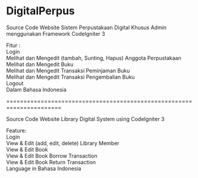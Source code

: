 # DigitalPerpus
Source Code Website Sistem Perpustakaan Digital Khusus Admin menggunakan Framework CodeIgniter 3

Fitur :<br>
Login<br>
Melihat dan Mengedit (tambah, Sunting, Hapus) Anggota Perpustakaan<br>
Melihat dan Mengedit Buku<br>
Melihat dan Mengedit Transaksi Peminjaman Buku<br>
Melihat dan Mengedit Transaksi Pengembalian Buku<br>
Logout<br>
Dalam Bahasa Indonesia<br>

======================================================================

Source Code Website Library Digital System using CodeIgniter 3
	
Feature:<br>
Login<br>
View & Edit (add, edit, delete) Library Member<br>
View & Edit Book<br>
View & Edit Book Borrow Transaction<br>
View & Edit Book Return Transaction<br>
Language in Bahasa Indonesia<br>

